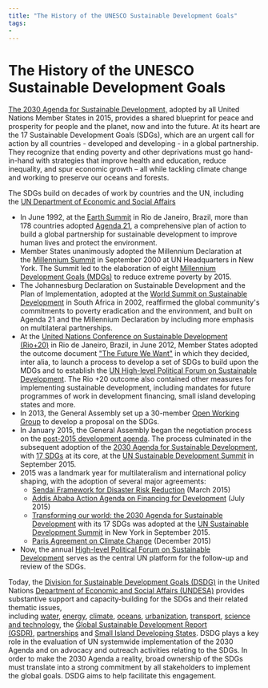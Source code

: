 ```yaml
---
title: "The History of the UNESCO Sustainable Development Goals"
tags: 
- 
---
```

# The History of the UNESCO Sustainable Development Goals

[The 2030 Agenda for Sustainable Development,](https://sdgs.un.org/2030agenda) adopted by all United Nations Member States in 2015, provides a shared blueprint for peace and prosperity for people and the planet, now and into the future. At its heart are the 17 Sustainable Development Goals (SDGs), which are an urgent call for action by all countries - developed and developing - in a global partnership. They recognize that ending poverty and other deprivations must go hand-in-hand with strategies that improve health and education, reduce inequality, and spur economic growth – all while tackling climate change and working to preserve our oceans and forests.

The SDGs build on decades of work by countries and the UN, including the [UN Department of Economic and Social Affairs](https://www.un.org/development/desa/en/)

-   In June 1992, at the [Earth Summit](https://www.un.org/en/conferences/environment/rio1992) in Rio de Janeiro, Brazil, more than 178 countries adopted [Agenda 21](https://sdgs.un.org/publications/agenda21), a comprehensive plan of action to build a global partnership for sustainable development to improve human lives and protect the environment.
-   Member States unanimously adopted the Millennium Declaration at the [Millennium Summit](https://www.un.org/en/conferences/environment/newyork2000) in September 2000 at UN Headquarters in New York. The Summit led to the elaboration of eight [Millennium Development Goals (MDGs)](http://www.un.org/millenniumgoals/) to reduce extreme poverty by 2015.
-   The Johannesburg Declaration on Sustainable Development and the Plan of Implementation, adopted at the [World Summit on Sustainable Development](https://sustainabledevelopment.un.org/milesstones/wssd) in South Africa in 2002, reaffirmed the global community's commitments to poverty eradication and the environment, and built on Agenda 21 and the Millennium Declaration by including more emphasis on multilateral partnerships.
-   At the [United Nations Conference on Sustainable Development (Rio+20)](https://sustainabledevelopment.un.org/rio20) in Rio de Janeiro, Brazil, in June 2012, Member States adopted the outcome document ["The Future We Want"](https://sustainabledevelopment.un.org/index.php?menu=1298) in which they decided, inter alia, to launch a process to develop a set of SDGs to build upon the MDGs and to establish the [UN High-level Political Forum on Sustainable Development](https://sustainabledevelopment.un.org/hlpf). The Rio +20 outcome also contained other measures for implementing sustainable development, including mandates for future programmes of work in development financing, small island developing states and more.
-   In 2013, the General Assembly set up a 30-member [Open Working Group](https://sustainabledevelopment.un.org/post2015/owg) to develop a proposal on the SDGs.
-   In January 2015, the General Assembly began the negotiation process on the [post-2015 development agenda](https://sustainabledevelopment.un.org/post2015/negotiations). The process culminated in the subsequent adoption of the [2030 Agenda for Sustainable Development](https://sustainabledevelopment.un.org/post2015/transformingourworld), with [17 SDGs](https://sustainabledevelopment.un.org/sdgs) at its core, at the [UN Sustainable Development Summit](https://sustainabledevelopment.un.org/post2015/summit) in September 2015.
-   2015 was a landmark year for multilateralism and international policy shaping, with the adoption of several major agreements:
    -   [Sendai Framework for Disaster Risk Reduction](https://sustainabledevelopment.un.org/frameworks/sendaiframework) (March 2015)
    -   [Addis Ababa Action Agenda on Financing for Development](https://sustainabledevelopment.un.org/frameworks/addisababaactionagenda) (July 2015)
    -   [Transforming our world: the 2030 Agenda for Sustainable Development](https://sdgs.un.org/2030agenda) with its 17 SDGs was adopted at the [UN Sustainable Development Summit](https://sustainabledevelopment.un.org/post2015/summit) in New York in September 2015.
    -   [Paris Agreement on Climate Change](https://sdgs.un.org/frameworks/parisagreement) (December 2015)
-   Now, the annual [High-level Political Forum on Sustainable Development](https://sustainabledevelopment.un.org/hlpf) serves as the central UN platform for the follow-up and review of the SDGs.

Today, the [Division for Sustainable Development Goals (DSDG)](https://sdgs.un.org/about) in the United Nations [Department of Economic and Social Affairs (UNDESA)](https://www.un.org/development/desa/en/) provides substantive support and capacity-building for the SDGs and their related thematic issues, including [water](https://sdgs.un.org/topics/water-and-sanitation), [energy](https://sdgs.un.org/topics/energy), [climate](https://sdgs.un.org/topics/climate-change), [oceans](https://sdgs.un.org/topics/oceans-and-seas), [urbanization](https://sdgs.un.org/topics/sustainable-cities-and-human-settlements), [transport](https://sdgs.un.org/topics/sustainable-transport), [science and technology](https://sdgs.un.org/topics/science), the [Global Sustainable Development Report (GSDR)](https://sdgs.un.org/gsdr), [partnerships](https://sustainabledevelopment.un.org/sdinaction) and [Small Island Developing States](https://sdgs.un.org/topics/small-island-developing-states). DSDG plays a key role in the evaluation of UN systemwide implementation of the 2030 Agenda and on advocacy and outreach activities relating to the SDGs. In order to make the 2030 Agenda a reality, broad ownership of the SDGs must translate into a strong commitment by all stakeholders to implement the global goals. DSDG aims to help facilitate this engagement.